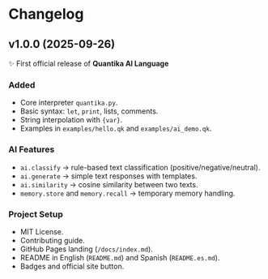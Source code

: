 # Changelog

## v1.0.0 (2025-09-26)
✨ First official release of **Quantika AI Language**

### Added
- Core interpreter `quantika.py`.
- Basic syntax: `let`, `print`, lists, comments.
- String interpolation with `{var}`.
- Examples in `examples/hello.qk` and `examples/ai_demo.qk`.

### AI Features
- `ai.classify` → rule-based text classification (positive/negative/neutral).
- `ai.generate` → simple text responses with templates.
- `ai.similarity` → cosine similarity between two texts.
- `memory.store` and `memory.recall` → temporary memory handling.

### Project Setup
- MIT License.
- Contributing guide.
- GitHub Pages landing (`/docs/index.md`).
- README in English (`README.md`) and Spanish (`README.es.md`).
- Badges and official site button.
